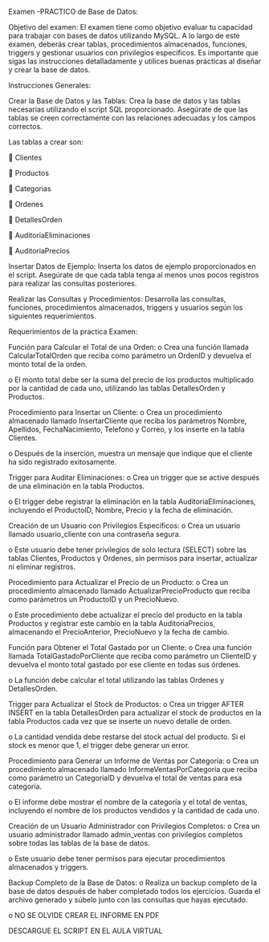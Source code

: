 Examen -PRACTICO de Base de Datos:

Objetivo del examen: El examen tiene como objetivo evaluar tu capacidad para trabajar con bases de datos utilizando MySQL. A lo largo de este examen, deberás crear tablas, procedimientos almacenados, funciones, triggers y gestionar usuarios con privilegios específicos. Es importante que sigas las instrucciones detalladamente y utilices buenas prácticas al diseñar y crear la base de datos.

Instrucciones Generales:

Crear la Base de Datos y las Tablas:
Crea la base de datos y las tablas necesarias utilizando el script SQL proporcionado. Asegúrate de que las tablas se creen correctamente con las relaciones adecuadas y los campos correctos.

Las tablas a crear son:

 Clientes

 Productos

 Categorias

 Ordenes

 DetallesOrden

 AuditoriaEliminaciones

 AuditoriaPrecios

Insertar Datos de Ejemplo:
Inserta los datos de ejemplo proporcionados en el script. Asegúrate de que cada tabla tenga al menos unos pocos registros para realizar las consultas posteriores.

Realizar las Consultas y Procedimientos:
Desarrolla las consultas, funciones, procedimientos almacenados, triggers y usuarios según los siguientes requerimientos.

Requerimientos de la practica Examen:

Función para Calcular el Total de una Orden:
o Crea una función llamada CalcularTotalOrden que reciba como parámetro un OrdenID y devuelva el monto total de la orden.

o El monto total debe ser la suma del precio de los productos multiplicado por la cantidad de cada uno, utilizando las tablas DetallesOrden y Productos.

Procedimiento para Insertar un Cliente:
o Crea un procedimiento almacenado llamado InsertarCliente que reciba los parámetros Nombre, Apellidos, FechaNacimiento, Telefono y Correo, y los inserte en la tabla Clientes.

o Después de la inserción, muestra un mensaje que indique que el cliente ha sido registrado exitosamente.

Trigger para Auditar Eliminaciones:
o Crea un trigger que se active después de una eliminación en la tabla Productos.

o El trigger debe registrar la eliminación en la tabla AuditoriaEliminaciones, incluyendo el ProductoID, Nombre, Precio y la fecha de eliminación.

Creación de un Usuario con Privilegios Específicos:
o Crea un usuario llamado usuario_cliente con una contraseña segura.

o Este usuario debe tener privilegios de solo lectura (SELECT) sobre las tablas Clientes, Productos y Ordenes, sin permisos para insertar, actualizar ni eliminar registros.

Procedimiento para Actualizar el Precio de un Producto:
o Crea un procedimiento almacenado llamado ActualizarPrecioProducto que reciba como parámetros un ProductoID y un PrecioNuevo.

o Este procedimiento debe actualizar el precio del producto en la tabla Productos y registrar este cambio en la tabla AuditoriaPrecios, almacenando el PrecioAnterior, PrecioNuevo y la fecha de cambio.

Función para Obtener el Total Gastado por un Cliente:
o Crea una función llamada TotalGastadoPorCliente que reciba como parámetro un ClienteID y devuelva el monto total gastado por ese cliente en todas sus órdenes.

o La función debe calcular el total utilizando las tablas Ordenes y DetallesOrden.

Trigger para Actualizar el Stock de Productos:
o Crea un trigger AFTER INSERT en la tabla DetallesOrden para actualizar el stock de productos en la tabla Productos cada vez que se inserte un nuevo detalle de orden.

o La cantidad vendida debe restarse del stock actual del producto. Si el stock es menor que 1, el trigger debe generar un error.

Procedimiento para Generar un Informe de Ventas por Categoría:
o Crea un procedimiento almacenado llamado InformeVentasPorCategoria que reciba como parámetro un CategoriaID y devuelva el total de ventas para esa categoría.

o El informe debe mostrar el nombre de la categoría y el total de ventas, incluyendo el nombre de los productos vendidos y la cantidad de cada uno.

Creación de un Usuario Administrador con Privilegios Completos:
o Crea un usuario administrador llamado admin_ventas con privilegios completos sobre todas las tablas de la base de datos.

o Este usuario debe tener permisos para ejecutar procedimientos almacenados y triggers.

Backup Completo de la Base de Datos:
o Realiza un backup completo de la base de datos después de haber completado todos los ejercicios. Guarda el archivo generado y súbelo junto con las consultas que hayas ejecutado.

o NO SE OLVIDE CREAR EL INFORME EN PDF

DESCARGUE EL SCRIPT EN EL AULA VIRTUAL

